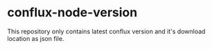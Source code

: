 # conflux-node-version
This repository only contains latest conflux version and it's download location as json file.
